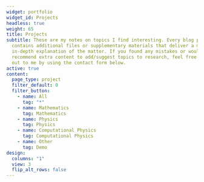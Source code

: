 ```yaml
---
widget: portfolio
widget_id: Projects
headless: true
weight: 65
title: Projects
subtitle: These are my notes on topics I find interesting. Every blog post
  contains additional files or supplementary materials that deliver a more
  in-depth explanation of the matter. If you found any mistakes or would like to
  recommend extra content to add/suggest topics to research, feel free to reach
  out to me by using the contact form below.
active: true
content:
  page_type: project
  filter_default: 0
  filter_button:
    - name: All
      tag: "*"
    - name: Mathematics
      tag: Mathematics
    - name: Physics
      tag: Physics
    - name: Computational Physics
      tag: Computational Physics
    - name: Other
      tag: Demo
design:
  columns: "1"
  view: 3
  flip_alt_rows: false
---
```

